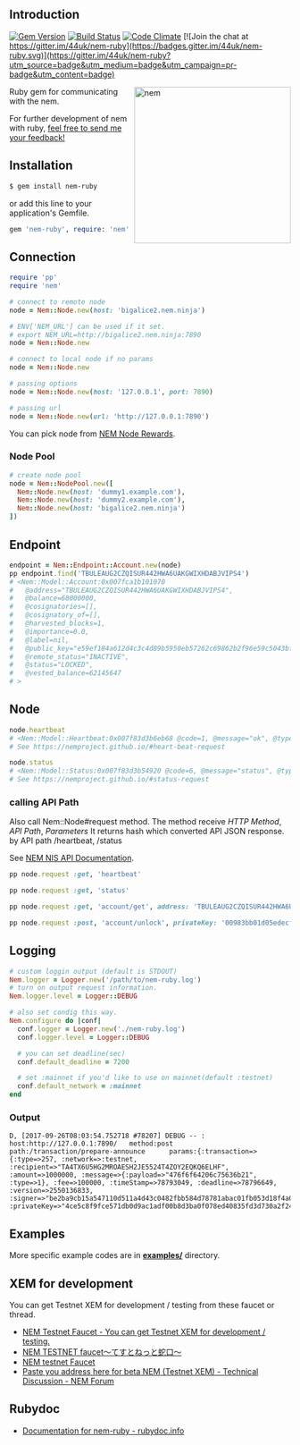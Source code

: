 ## Introduction

[![Gem Version](https://badge.fury.io/rb/nem-ruby.svg)](https://badge.fury.io/rb/nem-ruby)
[![Build Status](https://travis-ci.org/44uk/nem-ruby.svg?branch=master)](https://travis-ci.org/44uk/nem-ruby)
[![Code Climate](https://codeclimate.com/github/44uk/nem-ruby/badges/gpa.svg)](https://codeclimate.com/github/44uk/nem-ruby)
[![Join the chat at https://gitter.im/44uk/nem-ruby](https://badges.gitter.im/44uk/nem-ruby.svg)](https://gitter.im/44uk/nem-ruby?utm_source=badge&utm_medium=badge&utm_campaign=pr-badge&utm_content=badge)

<img src="https://cloud.githubusercontent.com/assets/370508/24320282/a332d238-1175-11e7-96dc-75bc30e562d2.png" width="280" height="280" alt="nem" align="right" />

Ruby gem for communicating with the nem.

For further development of nem with ruby, [feel free to send me your feedback!](/about#feedback-and-contact)

## Installation

```bash
$ gem install nem-ruby
```

or add this line to your application's Gemfile.

```ruby
gem 'nem-ruby', require: 'nem'
```

## Connection

```ruby
require 'pp'
require 'nem'

# connect to remote node
node = Nem::Node.new(host: 'bigalice2.nem.ninja')

# ENV['NEM_URL'] can be used if it set.
# export NEM_URL=http://bigalice2.nem.ninja:7890
node = Nem::Node.new

# connect to local node if no params
node = Nem::Node.new

# passing options
node = Nem::Node.new(host: '127.0.0.1', port: 7890)

# passing url
node = Nem::Node.new(url: 'http://127.0.0.1:7890')
```

You can pick node from [NEM Node Rewards](https://supernodes.nem.io/).

### Node Pool

```ruby
# create node pool
node = Nem::NodePool.new([
  Nem::Node.new(host: 'dummy1.example.com'),
  Nem::Node.new(host: 'dummy2.example.com'),
  Nem::Node.new(host: 'bigalice2.nem.ninja')
])
```

## Endpoint

```ruby
endpoint = Nem::Endpoint::Account.new(node)
pp endpoint.find('TBULEAUG2CZQISUR442HWA6UAKGWIXHDABJVIPS4')
# <Nem::Model::Account:0x007fca1b101070
#   @address="TBULEAUG2CZQISUR442HWA6UAKGWIXHDABJVIPS4",
#   @balance=68000000,
#   @cosignatories=[],
#   @cosignatory_of=[],
#   @harvested_blocks=1,
#   @importance=0.0,
#   @label=nil,
#   @public_key="e59ef184a612d4c3c4d89b5950eb57262c69862b2f96e59c5043bf41765c482f",
#   @remote_status="INACTIVE",
#   @status="LOCKED",
#   @vested_balance=62145647
# >
```

## Node

```ruby
node.heartbeat
# <Nem::Model::Heartbeat:0x007f83d3b6eb68 @code=1, @message="ok", @type=2>
# See https://nemproject.github.io/#heart-beat-request

node.status
# <Nem::Model::Status:0x007f83d3b54920 @code=6, @message="status", @type=4>
# See https://nemproject.github.io/#status-request
```

### calling API Path

Also call Nem::Node#request method. The method receive *HTTP Method*, *API Path*, *Parameters*
It returns hash which converted API JSON response. by API path /heartbeat, /status

See [NEM NIS API Documentation](https://nemproject.github.io/).

```ruby
pp node.request :get, 'heartbeat'

pp node.request :get, 'status'

pp node.request :get, 'account/get', address: 'TBULEAUG2CZQISUR442HWA6UAKGWIXHDABJVIPS4'

pp node.request :post, 'account/unlock', privateKey: '00983bb01d05edecfaef55df9486c111abb6299c754a002069b1d0ef4537441bda'
```

## Logging

```ruby
# custom loggin output (default is STDOUT)
Nem.logger = Logger.new('/path/to/nem-ruby.log')
# turn on output request information.
Nem.logger.level = Logger::DEBUG

# also set condig this way.
Nem.configure do |conf|
  conf.logger = Logger.new('./nem-ruby.log')
  conf.logger.level = Logger::DEBUG

  # you can set deadline(sec)
  conf.default_deadline = 7200

  # set :mainnet if you'd like to use on mainnet(default :testnet)
  conf.default_network = :mainnet
end
```

### Output

```
D, [2017-09-26T08:03:54.752718 #78207] DEBUG -- : host:http://127.0.0.1:7890/   method:post     path:/transaction/prepare-announce      params:{:transaction=>{:type=>257, :network=>:testnet, :recipient=>"TA4TX6U5HG2MROAESH2JE5524T4ZOY2EQKQ6ELHF", :amount=>1000000, :message=>{:payload=>"476f6f64206c75636b21", :type=>1}, :fee=>100000, :timeStamp=>78793049, :deadline=>78796649, :version=>2550136833, :signer=>"be2ba9cb15a547110d511a4d43c0482fbb584d78781abac01fb053d18f4a0033"}, :privateKey=>"4ce5c8f9fce571db0d9ac1adf00b8d3ba0f078ed40835fd3d730a2f24b834214"}
```

## Examples

More specific example codes are in **[examples/](https://github.com/44uk/nem-ruby/tree/master/examples)** directory.

## XEM for development

You can get Testnet XEM for development / testing from these faucet or thread.

* [NEM Testnet Faucet \- You can get Testnet XEM for development / testing.](http://test-nem-faucet.44uk.net/)
* [NEM TESTNET faucet〜てすとねっと蛇口〜](http://tomotomo9696.xyz/nem/faucet/)
* [NEM testnet Faucet](http://namuyan.dip.jp/nem/testnet/)
* [Paste you address here for beta NEM (Testnet XEM) - Technical Discussion - NEM Forum](https://forum.nem.io/t/paste-you-address-here-for-beta-nem-testnet-xem/829)

## Rubydoc

* [Documentation for nem-ruby - rubydoc.info](http://www.rubydoc.info/gems/nem-ruby)
